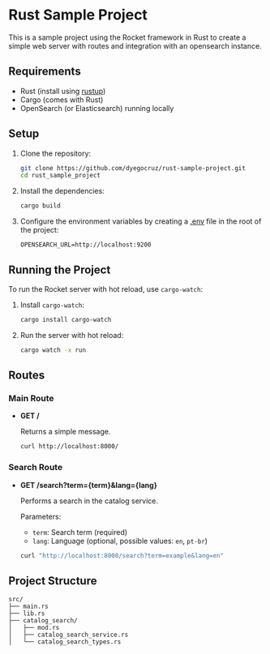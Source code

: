 # Rust Sample Project

This is a sample project using the Rocket framework in Rust to create a simple web server with routes and integration with an opensearch instance.

## Requirements

- Rust (install using [rustup](https://rustup.rs/))
- Cargo (comes with Rust)
- OpenSearch (or Elasticsearch) running locally

## Setup

1. Clone the repository:

    ```sh
    git clone https://github.com/dyegocruz/rust-sample-project.git
    cd rust_sample_project
    ```

2. Install the dependencies:

    ```sh
    cargo build
    ```

3. Configure the environment variables by creating a [.env](http://_vscodecontentref_/0) file in the root of the project:

    ```env
    OPENSEARCH_URL=http://localhost:9200
    ```

## Running the Project

To run the Rocket server with hot reload, use `cargo-watch`:

1. Install `cargo-watch`:

    ```sh
    cargo install cargo-watch
    ```

2. Run the server with hot reload:

    ```sh
    cargo watch -x run
    ```

## Routes

### Main Route

- **GET /**

    Returns a simple message.

    ```sh
    curl http://localhost:8000/
    ```

### Search Route

- **GET /search?term={term}&lang={lang}**

    Performs a search in the catalog service.

    Parameters:
    - `term`: Search term (required)
    - `lang`: Language (optional, possible values: `en`, `pt-br`)

    ```sh
    curl "http://localhost:8000/search?term=example&lang=en"
    ```

## Project Structure

```plaintext
src/
├── main.rs
├── lib.rs
├── catalog_search/
│   ├── mod.rs
│   ├── catalog_search_service.rs
│   └── catalog_search_types.rs
